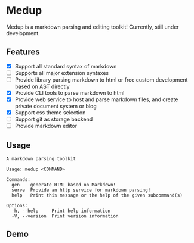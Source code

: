 # Medup
Medup is a markdown parsing and editing toolkit! Currently, still under development.

## Features
* [x] Support all standard syntax of markdown
* [ ] Supports all major extension syntaxes
* [ ] Provide library parsing markdown to html or free custom development based on AST directly
* [x] Provide CLI tools to parse markdown to html
* [x] Provide web service to host and parse markdown files, and create private document system or blog
* [x] Support css theme selection
* [ ] Support git as storage backend
* [ ] Provide markdown editor

## Usage
```
A markdown parsing toolkit

Usage: medup <COMMAND>

Commands:
  gen    generate HTML based on Markdown!
  serve  Provide an http service for markdown parsing!
  help   Print this message or the help of the given subcommand(s)

Options:
  -h, --help     Print help information
  -V, --version  Print version information
```

## Demo